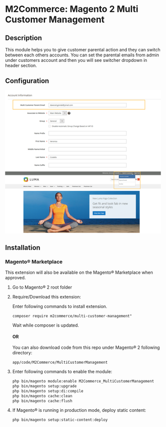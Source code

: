 # M2Commerce: Magento 2 Multi Customer Management

## Description
This module helps you to give customer parental action and they can switch between each others accounts.
You can set the parental emails from admin under customers account and then you will see switcher dropdown in header section.

## Configuration

![admin](Screenshots/admin_customer.png)
![front](Screenshots/store_front.png)

## Installation
### Magento® Marketplace

This extension will also be available on the Magento® Marketplace when approved.

1. Go to Magento® 2 root folder
2. Require/Download this extension:

   Enter following commands to install extension.

   ```
   composer require m2commerce/multi-customer-management"
   ```

   Wait while composer is updated.

   #### OR

   You can also download code from this repo under Magento® 2 following directory:

    ```
    app/code/M2Commerce/MultiCustomerManagement
    ```    

3. Enter following commands to enable the module:

   ```
   php bin/magento module:enable M2Commerce_MultiCustomerManagement
   php bin/magento setup:upgrade
   php bin/magento setup:di:compile
   php bin/magento cache:clean
   php bin/magento cache:flush
   ```

4. If Magento® is running in production mode, deploy static content:

   ```
   php bin/magento setup:static-content:deploy
   ```
